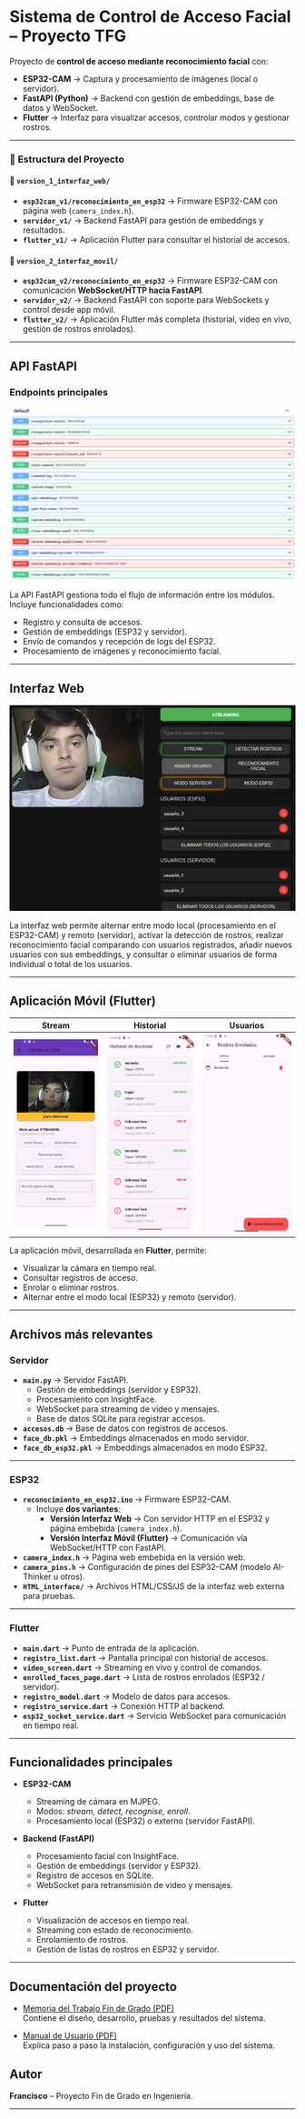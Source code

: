 # Sistema de Control de Acceso Facial – Proyecto TFG

Proyecto de **control de acceso mediante reconocimiento facial** con:
- **ESP32-CAM** → Captura y procesamiento de imágenes (local o servidor).
- **FastAPI (Python)** → Backend con gestión de embeddings, base de datos y WebSocket.
- **Flutter** → Interfaz para visualizar accesos, controlar modos y gestionar rostros.

---
### 📂 Estructura del Proyecto
#### 🔹 `version_1_interfaz_web/`
- **`esp32cam_v1/reconocimiento_en_esp32`** → Firmware ESP32-CAM con página web (`camera_index.h`).  
- **`servidor_v1/`** → Backend FastAPI para gestión de embeddings y resultados.  
- **`flutter_v1/`** → Aplicación Flutter para consultar el historial de accesos.  

#### 🔹 `version_2_interfaz_movil/`
- **`esp32cam_v2/reconocimiento_en_esp32`** → Firmware ESP32-CAM con comunicación **WebSocket/HTTP hacia FastAPI**.  
- **`servidor_v2/`** → Backend FastAPI con soporte para WebSockets y control desde app móvil.  
- **`flutter_v2/`** → Aplicación Flutter más completa (historial, video en vivo, gestión de rostros enrolados).  

---

## API FastAPI

### Endpoints principales

![FastAPI Endpoints](docs/fast_api_docs2.png)

La API FastAPI gestiona todo el flujo de información entre los módulos.  
Incluye funcionalidades como:
- Registro y consulta de accesos.  
- Gestión de embeddings (ESP32 y servidor).  
- Envío de comandos y recepción de logs del ESP32.  
- Procesamiento de imágenes y reconocimiento facial.

---

## Interfaz Web
![Panel principal de la interfaz web](docs/web_panel.png)

La interfaz web permite alternar entre modo local (procesamiento en el ESP32-CAM) y remoto (servidor), activar la detección de rostros, realizar reconocimiento facial comparando con usuarios registrados, añadir nuevos usuarios con sus embeddings, y consultar o eliminar usuarios de forma individual o total de los usuarios.

---

## Aplicación Móvil (Flutter)

| Stream | Historial | Usuarios |
|---------|------------|----------|
| ![](docs/flutter_stream.png) | ![](docs/flutter_historial.png) | ![](docs/flutter_usuarios.jpeg) |

La aplicación móvil, desarrollada en **Flutter**, permite:
- Visualizar la cámara en tiempo real.  
- Consultar registros de acceso.  
- Enrolar o eliminar rostros.  
- Alternar entre el modo local (ESP32) y remoto (servidor).

---

## Archivos más relevantes

### Servidor 
- **`main.py`** → Servidor FastAPI.  
  - Gestión de embeddings (servidor y ESP32).  
  - Procesamiento con InsightFace.  
  - WebSocket para streaming de video y mensajes.  
  - Base de datos SQLite para registrar accesos.  
- **`accesos.db`** → Base de datos con registros de accesos.  
- **`face_db.pkl`** → Embeddings almacenados en modo servidor.  
- **`face_db_esp32.pkl`** → Embeddings almacenados en modo ESP32.  

---

### ESP32
- **`reconocimiento_en_esp32.ino`** → Firmware ESP32-CAM.  
  - Incluye **dos variantes**:  
    - **Versión Interfaz Web** → Con servidor HTTP en el ESP32 y página embebida (`camera_index.h`).  
    - **Versión Interfaz Móvil (Flutter)** → Comunicación vía WebSocket/HTTP con FastAPI.  
- **`camera_index.h`** → Página web embebida en la versión web.  
- **`camera_pins.h`** → Configuración de pines del ESP32-CAM (modelo AI-Thinker u otros).  
- **`HTML_interface/`** → Archivos HTML/CSS/JS de la interfaz web externa para pruebas.  
 

---

### Flutter
- **`main.dart`** → Punto de entrada de la aplicación.  
- **`registro_list.dart`** → Pantalla principal con historial de accesos.  
- **`video_screen.dart`** → Streaming en vivo y control de comandos.  
- **`enrolled_faces_page.dart`** → Lista de rostros enrolados (ESP32 / servidor).  
- **`registro_model.dart`** → Modelo de datos para accesos.  
- **`registro_service.dart`** → Conexión HTTP al backend.  
- **`esp32_socket_service.dart`** → Servicio WebSocket para comunicación en tiempo real.  

---

## Funcionalidades principales

- **ESP32-CAM**
  - Streaming de cámara en MJPEG.  
  - Modos: *stream, detect, recognise, enroll*.  
  - Procesamiento local (ESP32) o externo (servidor FastAPI).  

- **Backend (FastAPI)**
  - Procesamiento facial con InsightFace.  
  - Gestión de embeddings (servidor y ESP32).  
  - Registro de accesos en SQLite.  
  - WebSocket para retransmisión de video y mensajes.  

- **Flutter**
  - Visualización de accesos en tiempo real.  
  - Streaming con estado de reconocimiento.  
  - Enrolamiento de rostros.  
  - Gestión de listas de rostros en ESP32 y servidor.  

---

## Documentación del proyecto

- [Memoria del Trabajo Fin de Grado (PDF)](./docs/Memoria_TFG.pdf)  
  Contiene el diseño, desarrollo, pruebas y resultados del sistema.

- [Manual de Usuario (PDF)](./docs/Manual_Usuario.pdf)  
  Explica paso a paso la instalación, configuración y uso del sistema.

## Autor

**Francisco** – Proyecto Fin de Grado en Ingeniería.

---
